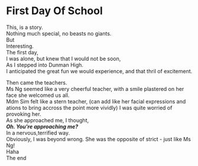 # First Day Of School</br>
This, is a story.</br>
Nothing much special, no beasts no giants.</br>
But</br>
Interesting.</br>
The first day,</br>
I was alone, but knew that I would not be soon,</br>
As I stepped into Dunman High.</br>
I anticipated the great fun we would experience, and that thril of excitement.</br>

Then came the teachers.</br>
Ms Ng seemed like a very cheerful teacher, with a smile plastered on her face she welcomed us all.</br>
Mdm Sim felt like a stern teacher, (can add like her facial expressions and ations to bring accross the point more vividly) I was quite worried of provoking her.</br>
As she approached me, I thought, </br>
***Oh. You're approaching me?***</br>
In a nervous,terrified way.</br>
Obviously, I was beyond wrong. She was the opposite of strict - just like Ms Ng!</br>
Haha</br>
The end</br>
